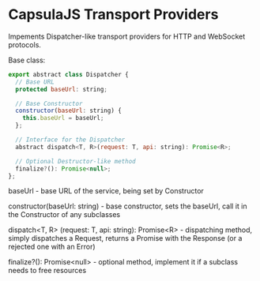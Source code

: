 # CapsulaJS Transport Providers

Impements Dispatcher-like transport providers for HTTP and WebSocket protocols.

Base class:
```javascript
export abstract class Dispatcher {
  // Base URL
  protected baseUrl: string;

  // Base Constructor
  constructor(baseUrl: string) {
    this.baseUrl = baseUrl;
  };

  // Interface for the Dispatcher
  abstract dispatch<T, R>(request: T, api: string): Promise<R>;

  // Optional Destructor-like method
  finalize?(): Promise<null>;
};
```
baseUrl - base URL of the service, being set by Constructor

constructor(baseUrl: string) - base constructor, sets the baseUrl,
call it in the Constructor of any subclasses

dispatch&lt;T, R&gt; (request: T, api: string): Promise&lt;R&gt; - dispatching method,
simply dispatches a Request, returns a Promise with the Response (or a rejected one with an Error)

finalize?(): Promise&lt;null&gt; - optional method,
implement it if a subclass needs to free resources